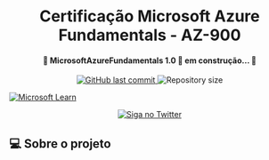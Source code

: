 <h1 align="center"> Certificação Microsoft Azure Fundamentals - AZ-900 </h1>

<h4 align="center"> 
	🚧 MicrosoftAzureFundamentals 1.0 🚀 em construção... 🚧
</h4>

<p align="center">

  <a href="https://github.com/ProfCastello/AZ900/commits/main">
    <img alt="GitHub last commit" src="https://img.shields.io/github/last-commit/ProfCastello/AZ900?style=plastic">
  </a>

  <img alt="Repository size" src="https://img.shields.io/github/repo-size/ProfCastello/AZ900?style=plastic">

[![Microsoft Learn](https://img.shields.io/badge/Microsoft%20Learn-Link-brightgreen?style=plastic)](https://learn.microsoft.com/pt-br/certifications/exams/az-900/)

</p>

<p align="center">

<a href="https://msftstudentcert.cloudreadyskills.com">
    <img alt="Siga no Twitter" src="https://img.shields.io/badge/Cloud%20Ready%20Skills-Link-brightgreen?style=plastic">
  </a>

</p>

## 💻 Sobre o projeto

